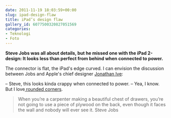 ```yaml
---
date: 2011-11-19 18:03:59+00:00
slug: ipad-design-flaw
title: iPad’s design flaw
gallery_id: 6077500320827051569
categories:
- Teknologi
- Foto
---
```


**Steve Jobs was all about details, but he missed one with the iPad 2-design: It looks less than perfect from behind when connected to power.**

<!--more-->

The connector is flat, the iPad's edge curved. I can envision the discussion between Jobs and Apple's chief designer [Jonathan Ive](http://www.businessweek.com/magazine/content/06_39/b4002414.htm):

– Steve, this looks kinda crappy when connected to power.
– Yea, I know. But I love[ rounded corners](http://folklore.org/StoryView.py?project=Macintosh&story=Round_Rects_Are_Everywhere.txt&characters=Steve%20Jobs&sortOrder=Sort%20by%20Date&detail=medium).


<blockquote>When you’re a carpenter making a beautiful chest of drawers, you’re not going to use a piece of plywood on the back, even though it faces the wall and nobody will ever see it.
Steve Jobs</blockquote>


[
](admin.php?page=nggallery-manage-gallery&mode=edit&gid=14)
